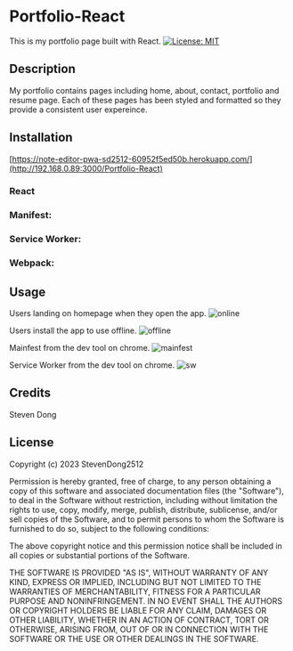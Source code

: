 # Portfolio-React
This is my portfolio page built with React.
[![License: MIT](https://img.shields.io/badge/License-MIT-yellow.svg)](https://opensource.org/licenses/MIT)

## Description

My portfolio contains pages including home, about, contact, portfolio and resume page. Each of these pages has been styled and formatted so they provide a consistent user expereince. 


## Installation

[https://note-editor-pwa-sd2512-60952f5ed50b.herokuapp.com/](http://192.168.0.89:3000/Portfolio-React)

### React
### Manifest:
### Service Worker:
### Webpack:

## Usage

Users landing on homepage when they open the app. 
![online](./screenshots/online.png)

Users install the app to use offline. 
![offline](./screenshots/offline.png)

Mainfest from the dev tool on chrome.
![mainfest](./screenshots/mainfest.png)

Service Worker from the dev tool on chrome.
![sw](./screenshots/sw.png)


## Credits

Steven Dong



## License

Copyright (c) 2023 StevenDong2512

Permission is hereby granted, free of charge, to any person obtaining a copy
of this software and associated documentation files (the "Software"), to deal
in the Software without restriction, including without limitation the rights
to use, copy, modify, merge, publish, distribute, sublicense, and/or sell
copies of the Software, and to permit persons to whom the Software is
furnished to do so, subject to the following conditions:

The above copyright notice and this permission notice shall be included in all
copies or substantial portions of the Software.

THE SOFTWARE IS PROVIDED "AS IS", WITHOUT WARRANTY OF ANY KIND, EXPRESS OR
IMPLIED, INCLUDING BUT NOT LIMITED TO THE WARRANTIES OF MERCHANTABILITY,
FITNESS FOR A PARTICULAR PURPOSE AND NONINFRINGEMENT. IN NO EVENT SHALL THE
AUTHORS OR COPYRIGHT HOLDERS BE LIABLE FOR ANY CLAIM, DAMAGES OR OTHER
LIABILITY, WHETHER IN AN ACTION OF CONTRACT, TORT OR OTHERWISE, ARISING FROM,
OUT OF OR IN CONNECTION WITH THE SOFTWARE OR THE USE OR OTHER DEALINGS IN THE
SOFTWARE.
